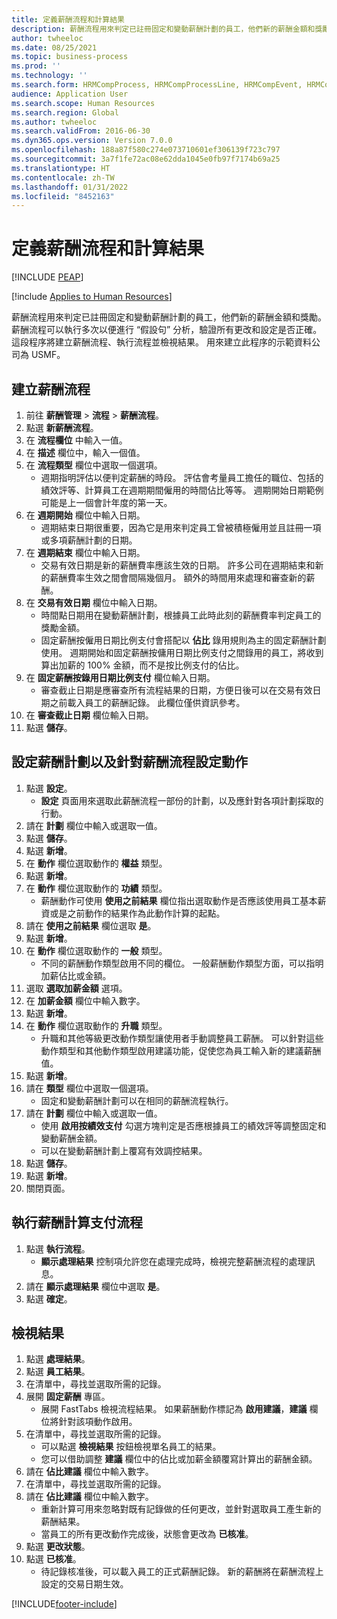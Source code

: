```yaml
---
title: 定義薪酬流程和計算結果
description: 薪酬流程用來判定已註冊固定和變動薪酬計劃的員工，他們新的薪酬金額和獎勵。
author: twheeloc
ms.date: 08/25/2021
ms.topic: business-process
ms.prod: ''
ms.technology: ''
ms.search.form: HRMCompProcess, HRMCompProcessLine, HRMCompEvent, HRMCompEventEmpl, HcmCompensationWorkspace
audience: Application User
ms.search.scope: Human Resources
ms.search.region: Global
ms.author: twheeloc
ms.search.validFrom: 2016-06-30
ms.dyn365.ops.version: Version 7.0.0
ms.openlocfilehash: 188a87f580c274e073710601ef306139f723c797
ms.sourcegitcommit: 3a7f1fe72ac08e62dda1045e0fb97f7174b69a25
ms.translationtype: HT
ms.contentlocale: zh-TW
ms.lasthandoff: 01/31/2022
ms.locfileid: "8452163"
---
```

# <a name="define-compensation-process-and-calculate-results"></a>定義薪酬流程和計算結果


[!INCLUDE [PEAP](../includes/peap-1.md)]

[!include [Applies to Human Resources](../includes/applies-to-hr.md)]

薪酬流程用來判定已註冊固定和變動薪酬計劃的員工，他們新的薪酬金額和獎勵。 薪酬流程可以執行多次以便進行 “假設句” 分析，驗證所有更改和設定是否正確。 這段程序將建立薪酬流程、執行流程並檢視結果。 用來建立此程序的示範資料公司為 USMF。


## <a name="create-a-compensation-process"></a>建立薪酬流程
1. 前往 **薪酬管理** > **流程** > **薪酬流程**。
2. 點選 **新薪酬流程**。
3. 在 **流程欄位** 中輸入一值。
4. 在 **描述** 欄位中，輸入一個值。
5. 在 **流程類型** 欄位中選取一個選項。
    * 週期指明評估以便判定薪酬的時段。 評估會考量員工擔任的職位、包括的績效評等、計算員工在週期期間僱用的時間佔比等等。 週期開始日期範例可能是上一個會計年度的第一天。  
6. 在 **週期開始** 欄位中輸入日期。
    * 週期結束日期很重要，因為它是用來判定員工曾被積極僱用並且註冊一項或多項薪酬計劃的日期。  
7. 在 **週期結束** 欄位中輸入日期。
    * 交易有效日期是新的薪酬費率應該生效的日期。 許多公司在週期結束和新的薪酬費率生效之間會間隔幾個月。 額外的時間用來處理和審查新的薪酬。  
8. 在 **交易有效日期** 欄位中輸入日期。
    * 時間點日期用在變動薪酬計劃，根據員工此時此刻的薪酬費率判定員工的獎勵金額。  
    * 固定薪酬按僱用日期比例支付會搭配以 **佔比** 錄用規則為主的固定薪酬計劃使用。 週期開始和固定薪酬按傭用日期比例支付之間錄用的員工，將收到算出加薪的 100% 金額，而不是按比例支付的佔比。  
9. 在 **固定薪酬按錄用日期比例支付** 欄位輸入日期。
    * 審查截止日期是應審查所有流程結果的日期，方便日後可以在交易有效日期之前載入員工的薪酬記錄。 此欄位僅供資訊參考。  
10. 在 **審查截止日期** 欄位輸入日期。
11. 點選 **儲存**。

## <a name="set-up-the-compensation-plans-and-actions-for-a-compensation-process"></a>設定薪酬計劃以及針對薪酬流程設定動作
1. 點選 **設定**。
    * **設定** 頁面用來選取此薪酬流程一部份的計劃，以及應針對各項計劃採取的行動。  
2. 請在 **計劃** 欄位中輸入或選取一值。
3. 點選 **儲存**。
4. 點選 **新增**。
5. 在 **動作** 欄位選取動作的 **權益** 類型。
6. 點選 **新增**。
7. 在 **動作** 欄位選取動作的 **功績** 類型。
    * 薪酬動作可使用 **使用之前結果** 欄位指出選取動作是否應該使用員工基本薪資或是之前動作的結果作為此動作計算的起點。  
8. 請在 **使用之前結果** 欄位選取 **是**。
9. 點選 **新增**。
10. 在 **動作** 欄位選取動作的 **一般** 類型。
    * 不同的薪酬動作類型啟用不同的欄位。 一般薪酬動作類型方面，可以指明加薪佔比或金額。  
11. 選取 **選取加薪金額** 選項。
12. 在 **加薪金額** 欄位中輸入數字。
13. 點選 **新增**。
14. 在 **動作** 欄位選取動作的 **升職** 類型。
    * 升職和其他等級更改動作類型讓使用者手動調整員工薪酬。 可以針對這些動作類型和其他動作類型啟用建議功能，促使您為員工輸入新的建議薪酬值。  
15. 點選 **新增**。
16. 請在 **類型** 欄位中選取一個選項。
    * 固定和變動薪酬計劃可以在相同的薪酬流程執行。  
17. 請在 **計劃** 欄位中輸入或選取一值。
    * 使用 **啟用按績效支付** 勾選方塊判定是否應根據員工的績效評等調整固定和變動薪酬金額。  
    * 可以在變動薪酬計劃上覆寫有效調控結果。  
18. 點選 **儲存**。
19. 點選 **新增**。
20. 關閉頁面。

## <a name="run-the-compensation-process"></a>執行薪酬計算支付流程
1. 點選 **執行流程**。
    * **顯示處理結果** 控制項允許您在處理完成時，檢視完整薪酬流程的處理訊息。  
2. 請在 **顯示處理結果** 欄位中選取 **是**。
3. 點選 **確定**。

## <a name="view-the-results"></a>檢視結果
1. 點選 **處理結果**。
2. 點選 **員工結果**。
3. 在清單中，尋找並選取所需的記錄。
4. 展開 **固定薪酬** 專區。
    * 展開 FastTabs 檢視流程結果。 如果薪酬動作標記為 **啟用建議**，**建議** 欄位將針對該項動作啟用。  
5. 在清單中，尋找並選取所需的記錄。
    * 可以點選 **檢視結果** 按鈕檢視單名員工的結果。  
    * 您可以借助調整 **建議** 欄位中的佔比或加薪金額覆寫計算出的薪酬金額。  
6. 請在 **佔比建議** 欄位中輸入數字。
7. 在清單中，尋找並選取所需的記錄。
8. 請在 **佔比建議** 欄位中輸入數字。
    * 重新計算可用來忽略對既有記錄做的任何更改，並針對選取員工產生新的薪酬結果。  
    * 當員工的所有更改動作完成後，狀態會更改為 **已核准**。  
9. 點選 **更改狀態**。
10. 點選 **已核准**。
    * 待記錄核准後，可以載入員工的正式薪酬記錄。 新的薪酬將在薪酬流程上設定的交易日期生效。  



[!INCLUDE[footer-include](../includes/footer-banner.md)]
